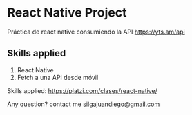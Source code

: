 # React Native Project
Práctica de react native consumiendo la API https://yts.am/api

## Skills applied
1. React Native
2. Fetch a una API desde móvil

Skills applied: https://platzi.com/clases/react-native/

Any question? contact me silgajuandiego@gmail.com
